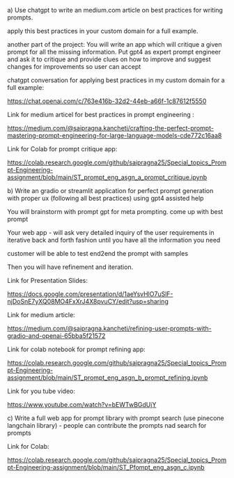a) Use chatgpt to write an medium.com article on best practices for writing prompts.

apply this best practices in your custom domain for a full example. 

another part of the project: You will write an app which will critique a given prompt for all the missing information. Put gpt4 as expert prompt engineer and ask it to critique and provide clues on how to improve and suggest changes for improvements so user can accept

chatgpt conversation for applying best practices in my custom domain for a full example:

https://chat.openai.com/c/763e416b-32d2-44eb-a66f-1c87612f5550

Link for medium articel for best practices in prompt engineering :

https://medium.com/@saipragna.kancheti/crafting-the-perfect-prompt-mastering-prompt-engineering-for-large-language-models-cde772c16aa8

Link for Colab for prompt critique app:

https://colab.research.google.com/github/saipragna25/Special_topics_Prompt-Engineering-assignment/blob/main/ST_prompt_eng_asgn_a_prompt_critique.ipynb
 



 b) Write an gradio or streamlit application for perfect prompt generation with proper ux  (following all best practices) using gpt4 assisted help

You will brainstorm with prompt gpt for meta prompting. come up with best prompt

Your web app -  will ask very detailed inquiry of the user requirements in iterative back and forth fashion until you have all the information you need

customer  will be able to test end2end the prompt with samples 

Then you will have refinement and iteration.

Link for Presentation Slides:

https://docs.google.com/presentation/d/1aeYsvHlO7uSlF-njDoSnE7yXQ08MO4FxXrJ4X8pvuCY/edit?usp=sharing

Link for medium article:

https://medium.com/@saipragna.kancheti/refining-user-prompts-with-gradio-and-openai-65bba5f21572

Link for colab notebook for prompt refining app:

https://colab.research.google.com/github/saipragna25/Special_topics_Prompt-Engineering-assignment/blob/main/ST_prompt_eng_asgn_b_prompt_refining.ipynb

 
Link for you tube video:

https://www.youtube.com/watch?v=bEWTwBGdUjY


c) Write a full web app for prompt library with prompt search (use pinecone langchain library) - people can contribute the prompts nad search for prompts

Link for Colab:

https://colab.research.google.com/github/saipragna25/Special_topics_Prompt-Engineering-assignment/blob/main/ST_Pfompt_eng_asgn_c.ipynb
